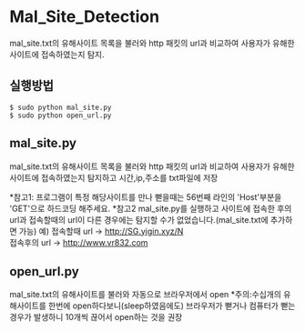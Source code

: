 # Mal_Site_Detection

mal_site.txt의 유해사이트 목록을 불러와 http 패킷의 url과 비교하여 사용자가 유해한 사이트에 접속하였는지 탐지.


실행방법
----
    $ sudo python mal_site.py 
    $ sudo python open_url.py


mal_site.py
-----------
mal_site.txt의 유해사이트 목록을 불러와 http 패킷의 url과 비교하여 사용자가 유해한 사이트에 접속하였는지 탐지하고 시간,ip,주소를 txt파일에 저장

*참고1: 프로그램이 특정 해당사이트를 만나 뻗을때는 56번째 라인의 'Host'부분을 'GET'으로 하드코딩 해주세요.
*참고2
mal_site.py를 실행하고 사이트에 접속한 후의 url과 접속할때의 url이 다른 경우에는 탐지할 수가 없었습니다.(mal_site.txt에 추가하면 가능)
예)	접속할때 url -> http://SG.yigin.xyz/N  
	접속후의 url -> http://www.vr832.com


open_url.py
-----------
mal_site.txt의 유해사이트를 불러와 자동으로 브라우저에서 open
*주의:수십개의 유해사이트를 한번에 open하다보니(sleep하였음에도) 브라우저가 뻗거나 컴퓨터가 뻗는 경우가 발생하니 10개씩 끊어서 open하는 것을 권장

